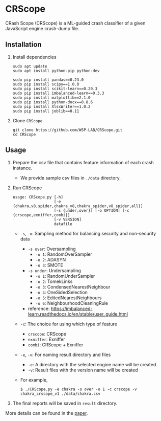 # CRScope

CRash Scope (CRScope) is a ML-guided crash classifier of a given JavaScript engine crash-dump file.


## Installation
1. Install dependencies
	```
	sudo apt update
	sudo apt install python-pip python-dev

	sudo pip install pandas==0.23.0
	sudo pip install scipy==1.0.0
	sudo pip install scikit-learn==0.20.3
	sudo pip install imbalanced-learn==0.3.3
	sudo pip install matplotlib==2.1.0
	sudo pip install python-docx==0.8.6
	sudo pip install XlsxWriter==1.0.2
	sudo pip install joblib==0.11
	```

2. Clone `CRScope`
	```
	git clone https://github.com/WSP-LAB/CRScope.git
	cd CRScope
	```

## Usage
1. Prepare the csv file that contains feature information of each crash instance.
   - We provide sample csv files in `./data` directory.

2. Run CRScope
	```
	usage: CRScope.py [-h]
	                  [-e {chakra,v8,spider,chakra_v8,chakra_spider,v8_spider,all}]
	                  [-s {under,over}] [-o OPTION] [-c {crscope,exniffer,combi}]
	                  [-v VERSION]
	                  datafile
	```
	- `-s`, `-o`: Sampling method for balancing security and non-security data
		- `-s over`: Oversampling
			- `-o 1`: RandomOverSampler
			- `-o 2`: ADASYN
			- `-o 3`: SMOTE
		- `-s under`: Undersampling
			- `-o 1`: RandomUnderSampler
			- `-o 2`: TomekLinks
			- `-o 3`: CondensedNearestNeighbour
			- `-o 4`: OneSidedSelection
			- `-o 5`: EditedNearestNeighbours
			- `-o 6`: NeighbourhoodCleaningRule
		- reference: https://imbalanced-learn.readthedocs.io/en/stable/user_guide.html
	- `-c`: The choice for using which type of feature
		- `crscope`: CRScope
		- `exniffer`: Exniffer
		- `combi`: CRScope + Exniffer
	- `-e`, `-v`: For naming result directory and files
		- `-e`: A directory with the selected engine name will be created
		- `-v`: Result files with the version name will be created

	- For example,
		```
		$ ./CRScope.py -e chakra -s over -o 1 -c crscope -v chakra_crscope_v1 ./data/chakra.csv
		```

3. The final reports will be saved in `result` directory.

More details can be found in the [paper](https://asiaccs2019.github.io/papers/p646-parkA.pdf).